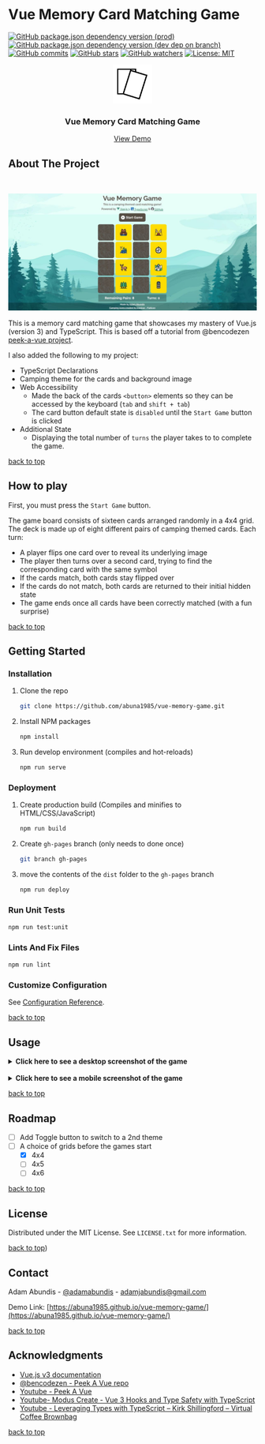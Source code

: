<div id="top"></div>

# Vue Memory Card Matching Game

[![GitHub package.json dependency version (prod)](https://img.shields.io/github/package-json/dependency-version/abuna1985/vue-memory-game/vue?color=green)](https://vuejs.org/)
[![GitHub package.json dependency version (dev dep on branch)](https://img.shields.io/github/package-json/dependency-version/abuna1985/vue-memory-game/dev/typescript?color=green)](https://www.typescriptlang.org/)
[![GitHub commits](https://badgen.net/github/commits/abuna1985/vue-memory-game/main?color=green)](https://github.com/abuna1985/vue-memory-game/commits/)
[![GitHub stars](https://badgen.net/github/stars/abuna1985/vue-memory-game?color=green)](https://github.com/abuna1985/vue-memory-game/stargazers/)
[![GitHub watchers](https://badgen.net/github/watchers/abuna1985/vue-memory-game?color=green)](https://github.com/abuna1985/vue-memory-game/watchers/)
[![License: MIT](https://img.shields.io/badge/License-MIT-green.svg)](https://opensource.org/licenses/MIT)
<br>

<div align="center">
  <a href="https://abuna1985.github.io/vue-memory-game/">
    <img src="images/card.png" alt="Logo" width="80" height="80">
  </a>

  <h3 align="center">Vue Memory Card Matching Game</h3>

  <p align="center">
    <a href="https://abuna1985.github.io/vue-memory-game/">View Demo</a>
  </p>
</div>

## About The Project
<br>

![Vue Memory Game Desktop View](./images/vue-memory-game-desktop.jpg)


This is a memory card matching game that showcases my mastery of Vue.js (version 3) and TypeScript. This is based off a tutorial from @bencodezen [peek-a-vue project](https://github.com/bencodezen/peek-a-vue). 

I also added the following to my project:

* TypeScript Declarations
* Camping theme for the cards and background image
* Web Accessibility
  * Made the back of the cards `<button>` elements so they can be accessed by the keyboard (`tab` and `shift + tab`)
  * The card button default state is `disabled` until the `Start Game` button is clicked
* Additional State
  * Displaying the total number of `turns` the player takes to to complete the game.

<a href="#top">back to top</a>

## How to play

First, you must press the `Start Game` button.

The game board consists of sixteen cards arranged randomly in a 4x4 grid. The deck is made up of eight different pairs of camping themed cards. Each turn:

* A player flips one card over to reveal its underlying image
* The player then turns over a second card, trying to find the corresponding card with the same symbol
* If the cards match, both cards stay flipped over
* If the cards do not match, both cards are returned to their initial hidden state
* The game ends once all cards have been correctly matched (with a fun surprise)

<a href="#top">back to top</a>

## Getting Started

### Installation

1. Clone the repo
    ```sh
    git clone https://github.com/abuna1985/vue-memory-game.git
    ```
2. Install NPM packages
    ```sh
    npm install
    ```
3. Run develop environment  (compiles and hot-reloads)
    ```sh
    npm run serve
    ```
### Deployment

1. Create production build (Compiles and minifies to HTML/CSS/JavaScript)
    ```sh
    npm run build
    ```
2. Create `gh-pages` branch (only needs to done once)
    ```sh
    git branch gh-pages
    ```
3. move the contents of the `dist` folder to the `gh-pages` branch
    ```sh
    npm run deploy
    ```
### Run Unit Tests
```sh
npm run test:unit
```
### Lints And Fix Files
```sh
npm run lint
```
### Customize Configuration
See [Configuration Reference](https://cli.vuejs.org/config/).

<a href="#top">back to top</a>

## Usage

<details>
    <summary><strong>Click here to see a desktop screenshot of the game</strong></summary>
    <h4>Desktop Screenshot of the Vue Memory Game</h4>
    <img src="./images/vue-memory-game-desktop.jpg" />
</details>
<br>
<details>
    <summary><strong>Click here to see a mobile screenshot of the game</strong></summary>
    <h4>Mobile Screenshot of the Vue Memory Game</h4>
    <img src="./images/vue-memory-game-mobile.jpg" />
</details>

<a href="#top">back to top</a>

## Roadmap

- [ ] Add Toggle button to switch to a 2nd theme
- [ ] A choice of grids before the games start
  - [x] 4x4
  - [ ] 4x5
  - [ ] 4x6

<a href="#top">back to top</a>

## License

Distributed under the MIT License. See `LICENSE.txt` for more information.

<a href="#top">back to top</a>)

## Contact

Adam Abundis - [@adamabundis](https://twitter.com/adamabundis) - adamjabundis@gmail.com

Demo Link: [https://abuna1985.github.io/vue-memory-game/](https://abuna1985.github.io/vue-memory-game/)

<a href="#top">back to top</a>

## Acknowledgments

* [Vue.js v3 documentation](https://vuejs.org/)
* [@bencodezen - Peek A Vue repo](https://github.com/bencodezen/peek-a-vue)
* [Youtube - Peek A Vue](https://youtu.be/WQa9-4K3me4)
* [Youtube- Modus Create - Vue 3 Hooks and Type Safety with TypeScript](https://youtu.be/aJdi-uEKYAc)
* [Youtube - Leveraging Types with TypeScript – Kirk Shillingford – Virtual Coffee Brownbag](https://youtu.be/IDLwHFwgNY4)

<a href="#top">back to top</a>
